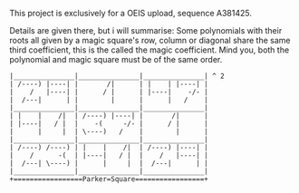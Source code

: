 This project is exclusively for a OEIS upload, sequence A381425.

Details are given there, but i will summarise: Some polynomials with their roots all given by a magic square's row, column or diagonal share the same third coefficient, this is the called the magic coefficient. Mind you, both the polynomial and magic square must be of the same order. 
```
|_______________|_______________|_______________| ^ 2
| /----) |----| |       /|      | |    | |----| |
|    /   |----| |      / |      | |----|    -/- |
|  /---|      | |        |      |      |   /    |
|_______________|_______________|_______________|
| |    |    /|  | /----) |----| |       /|      |
| |----|   / |  |    -(     -/- |      / |      |
|      |     |  | \----)   /    |        |      |
|_______________|_______________|_______________|
| /----) /----) | |    |    /|  | /----) |----| |
|    /      -(  | |----|   / |  |    /   |----| |
|  /---| \----) |      |     |  |  /---|      | |
|_______________|_______________|_______________|
+=================Parker=Square=================+
```